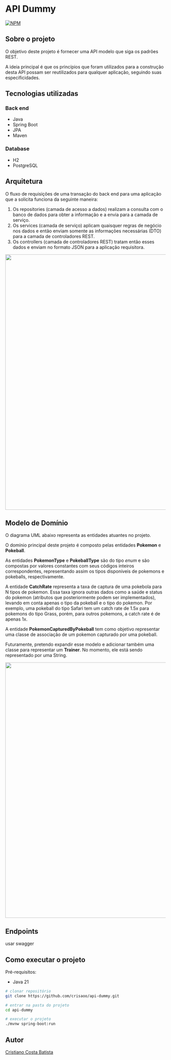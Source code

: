 # API Dummy
[![NPM](https://img.shields.io/npm/l/react)](https://github.com/crisaoo/api-dummy/blob/main/LICENSE)

## Sobre o projeto

O objetivo deste projeto é fornecer uma API modelo que siga os padrões REST.

A ideia principal é que os princípios que foram utilizados para a construção desta API possam ser reutilizados para qualquer aplicação, seguindo suas especificidades. 

## Tecnologias utilizadas

### Back end

- Java
- Spring Boot
- JPA 
- Maven

### Database

- H2
- PostgreSQL 

## Arquitetura

O fluxo de requisições de uma transação do back end para uma aplicação que a solicita funciona da seguinte maneira:

1. Os repositories (camada de acesso a dados) realizam a consulta com o banco de dados para obter a informação e a envia para a camada de serviço.
2. Os services (camada de serviço) aplicam quaisquer regras de negócio nos dados e então enviam somente as informações necessárias (DTO) para a camada de controladores REST.
3. Os controllers (camada de controladores REST) tratam então esses dados e enviam no formato JSON para a aplicação requisitora.


<img src="https://drive.google.com/uc?export=view&id=1gj1eAJHp7ZejB95JqdVbY8AkcjN6PyHU" width=800>




## Modelo de Domínio

O diagrama UML abaixo representa as entidades atuantes no projeto.

O domínio principal deste projeto é composto pelas entidades **Pokemon** e **Pokeball**. 

As entidades **PokemonType** e **PokeballType** são do tipo *enum* e são compostas por valores constantes com seus códigos inteiros correspondentes, representando assim os tipos disponíveis de pokemons e pokeballs, respectivamente. 

A entidade **CatchRate** representa a taxa de captura de uma pokebola para N tipos de pokemon. Essa taxa ignora outras dados como a saúde e status do pokemon (atributos que posteriormente podem ser implementados), levando em conta apenas o tipo da pokeball e o tipo do pokemon. Por exemplo, uma pokeball do tipo Safari tem um catch rate de 1.5x para pokemons do tipo Grass, porém, para outros pokemons, a catch rate é de apenas 1x.

A entidade **PokemonCapturedByPokeball** tem como objetivo representar uma classe de associação de um pokemon capturado por uma pokeball. 

Futuramente, pretendo expandir esse modelo e adicionar também uma classe para representar um **Trainer**. No momento, ele está sendo representado por uma String.



<img src="https://drive.google.com/uc?export=view&id=1kWtYixtYb4lRHWDJhWmYA4JyFJUiIPlV" width=800 >



## Endpoints

usar swagger


## Como executar o projeto 

Pré-requisitos: 

- Java 21

```bash
# clonar repositório
git clone https://github.com/crisaoo/api-dummy.git

# entrar na pasta do projeto
cd api-dummy

# executar o projeto
./mvnw spring-boot:run
```

## Autor

[Cristiano Costa Batista](https://www.linkedin.com/in/cristiano-costa-709469203)